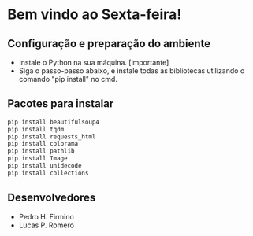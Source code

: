 # Bem vindo ao Sexta-feira!

## Configuração e preparação do ambiente

* Instale o Python na sua máquina. [importante]
* Siga o passo-passo abaixo, e instale todas as bibliotecas utilizando o comando "pip install" no cmd.

## Pacotes para instalar

```bash
pip install beautifulsoup4
pip install tqdm
pip install requests_html
pip install colorama 
pip install pathlib
pip install Image
pip install unidecode
pip install collections
```

## Desenvolvedores

* Pedro H. Firmino
* Lucas P. Romero